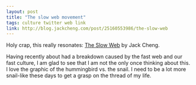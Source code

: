 ```yaml
---
layout: post
title: "The slow web movement"
tags: culture twitter web link
link: http://blog.jackcheng.com/post/25160553986/the-slow-web
---
```


Holy crap, this really resonates: [The Slow Web](http://blog.jackcheng.com/post/25160553986/the-slow-web) by Jack Cheng.

Having recently about had a breakdown caused by the fast web and our fast culture, I am glad to see that I am not the only once thinking about this. I love the graphic of the hummingbird vs. the snail. I need to be a lot more snail-like these days to get a grasp on the thread of my life.